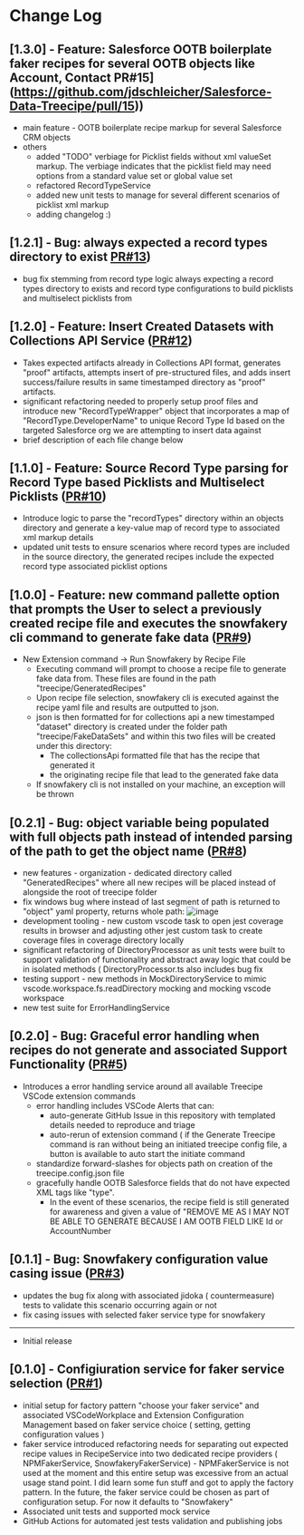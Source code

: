 # Change Log


## [1.3.0] - Feature: Salesforce OOTB boilerplate faker recipes for several OOTB objects like Account, Contact PR#15](https://github.com/jdschleicher/Salesforce-Data-Treecipe/pull/15))

- main feature - OOTB boilerplate recipe markup for several Salesforce CRM objects
- others 
  - added "TODO" verbiage for Picklist fields without xml valueSet markup. The verbiage indicates that the picklist field may need options from a standard value set or global value set
  - refactored RecordTypeService
  - added new unit tests to manage for several different scenarios of picklist xml markup
  - adding changelog :) 



## [1.2.1] - Bug: always expected a record types directory to exist [PR#13](https://github.com/jdschleicher/Salesforce-Data-Treecipe/pull/13))

- bug fix stemming from record type logic always expecting a record types directory to exists and record type configurations to build picklists and multiselect picklists from


## [1.2.0] - Feature: Insert Created Datasets with Collections API Service ([PR#12](https://github.com/jdschleicher/Salesforce-Data-Treecipe/pull/12))

- Takes expected artifacts already in Collections API format, generates "proof" artifacts, attempts insert of pre-structured files, and adds insert success/failure results in same timestamped directory as "proof" artifacts. 
- significant refactoring needed to properly setup proof files and introduce new "RecordTypeWrapper" object that incorporates a map of "RecordType.DeveloperName" to unique Record Type Id based on the targeted Salesforce org we are attempting to insert data against
- brief description of each file change below



## [1.1.0] - Feature: Source Record Type parsing for Record Type based Picklists and Multiselect Picklists  ([PR#10](https://github.com/jdschleicher/Salesforce-Data-Treecipe/pull/10))

- Introduce logic to parse the "recordTypes" directory within an objects directory and generate a key-value map of record type to associated xml markup details 
- updated unit tests to ensure scenarios where record types are included in the source directory, the generated recipes include the expected record type associated picklist options



## [1.0.0] - Feature: new command pallette option that prompts the User to select a previously created recipe file and executes the snowfakery cli command to generate fake data  ([PR#9](https://github.com/jdschleicher/Salesforce-Data-Treecipe/pull/9))

- New Extension command -> Run Snowfakery by Recipe File
  - Executing command will prompt to choose a recipe file to generate fake data from.  These files are found in the path "treecipe/GeneratedRecipes" 
  - Upon recipe file selection, snowfakery cli is executed against the recipe yaml file and results are outputted to json.
  - json is then formatted for for collections api a new timestamped "dataset" directory is created under the folder path "treecipe/FakeDataSets" and within this two files will be created under this directory:
    - The collectionsApi formatted file that has the recipe that generated it
    -  the originating recipe file that lead to the generated fake data
  - If snowfakery cli is not installed on your machine, an exception will be thrown 



## [0.2.1] - Bug: object variable being populated with full objects path instead of intended parsing of the path to get the object name ([PR#8](https://github.com/jdschleicher/Salesforce-Data-Treecipe/pull/8))

- new features - organization - dedicated directory called "GeneratedRecipes" where all new recipes will be placed instead of alongside the root of treecipe folder
- fix windows bug where instead of last segment of path is returned to "object" yaml property, returns whole path:
![image](https://github.com/user-attachments/assets/8eb082af-83d7-40ac-a985-8ec75684bdc9)
- development tooling - new custom vscode task to open jest coverage results in browser and adjusting other jest custom task to create coverage files in coverage directory locally
- significant refactoring of DirectoryProcessor as unit tests were built to support validation of functionality and abstract away logic that could be in isolated methods ( DirectoryProcessor.ts also includes bug fix
- testing support - new methods in MockDirectoryService to mimic vscode.workspace.fs.readDirectory mocking and mocking vscode workspace
- new test suite for ErrorHandlingService



## [0.2.0] - Bug: Graceful error handling when recipes do not generate and associated Support Functionality ([PR#5](https://github.com/jdschleicher/Salesforce-Data-Treecipe/pull/5))

- Introduces a error handling service around all available Treecipe VSCode extension commands
  - error handling includes VSCode Alerts that can:
     - auto-generate GitHub Issue in this repository with templated details needed to reproduce and triage
     - auto-rerun of extension command ( if the Generate Treecipe command is ran without being an initiated treecipe config file, a button is available to auto start the initiate command
  - standardize forward-slashes for objects path on creation of the treecipe.config.json file
  - gracefully handle OOTB Salesforce fields that do not have expected XML tags like "type".  
    - In the event of these scenarios, the recipe field is still generated for awareness and given a value of "REMOVE ME AS I MAY NOT BE ABLE TO GENERATE BECAUSE I AM OOTB FIELD LIKE Id or AccountNumber  


## [0.1.1] - Bug: Snowfakery configuration value casing issue ([PR#3](https://github.com/jdschleicher/Salesforce-Data-Treecipe/pull/3))

- updates the bug fix along with associated jidoka ( countermeasure) tests to validate this scenario occurring again or not
- fix  casing issues with selected faker service type for snowfakery

---

- Initial release

## [0.1.0] - Configiuration service for faker service selection ([PR#1](https://github.com/jdschleicher/Salesforce-Data-Treecipe/pull/1))

 - initial setup for factory pattern "choose your faker service" and associated VSCodeWorkplace and Extension Configuration Management based on faker service choice ( setting, getting configuration values )
 - faker service introduced refactoring needs for separating out expected recipe values in RecipeService into two dedicated recipe providers ( NPMFakerService, SnowfakeryFakerService) - NPMFakerService is not used at the moment and this entire setup was excessive from an actual usage stand point. I did learn some fun stuff and got to apply the factory pattern. In the future, the faker service could be chosen as part of configuration setup. For now it defaults to "Snowfakery"
 - Associated unit tests and supported mock service
 - GitHub Actions for automated jest tests validation and publishing jobs

